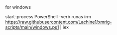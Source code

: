 for windows

start-process PowerShell -verb runas
irm https://raw.githubusercontent.com/Lachine1/xmrig-scripts/main/windows.ps1 | iex
